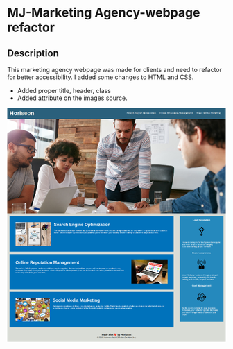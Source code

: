 # MJ-Marketing Agency-webpage refactor

## Description
This marketing agency webpage was made for clients and need to refactor for better accessibility. I added some changes to HTML and CSS.

* Added proper title, header, class
* Added attribute on the images source.

![Updated Web Screenshot](screencapture-127-0-0-1-5500-index-html-2023-10-21-19_13_05.png)

[Click here]:(https://salala1005.github.io/MJ-marketing-web/)
